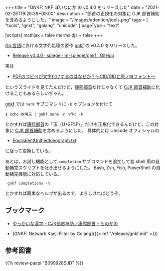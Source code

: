 +++
title = "GNKF: NKF ぽいなにか の v0.4.0 をリリースした"
date =  "2021-02-28T19:26:39+09:00"
description = "部首の正規化の対象に CJK 部首補助を含めるようにした。"
image = "/images/attention/tools.png"
tags  = [ "tools", "gnkf", "golang", "unicode" ]
pageType = "text"

[scripts]
  mathjax = false
  mermaidjs = false
+++

[Go 言語][Go]における文字列処理の習作 [gnkf] の v0.4.0 をリリースした。

- [Release v0.4.0 · spiegel-im-spiegel/gnkf · GitHub](https://github.com/spiegel-im-spiegel/gnkf/releases/tag/v0.4.0)

実は

- [PDFのコピペが文字化けするのはなぜか？～CID/GIDと原ノ味フォント～](https://www.slideshare.net/trueroad_jp/pdfcidgid)

というスライドを見てたんだけど，[康熙部首][Kangxi radical]だけじゃなくて [CJK 部首補助][CJK Radicals]に化けることもあるらしいぢゃん。

[gnkf] では `norm` サブコマンドに `-k` オプションを付けて

```text
$ echo ㈱埼⽟ | gnkf norm -n nfkc -k
```

とかすれば[康熙部首][Kangxi radical]の「⽟（U+2F5F）」だけを正規化できるんだけど，この対象に [CJK 部首補助][CJK Radicals]を含めるようにした。
具体的には Unicode オフィシャルの

- [EquivalentUnifiedIdeograph.txt](https://www.unicode.org/Public/UCD/latest/ucd/EquivalentUnifiedIdeograph.txt)

に従って変換している。

あとは，お試し機能として `completion` サブコマンドを追加して各 shell 用の自動補完スクリプトを吐き出せるようにした。
Bash, Zsh, Fish, PowerShell の自動補完機能に対応している。

```text
 gnkf completions -h
```

とかすれば簡単なヘルプが出るので，よろしければどうぞ。

## ブックマーク

- [やっかいな漢字 – CJK部首補助／康煕部首 – ものかの](https://tama-san.com/resolve-kanji/)

- [GNKF: Network Kanji Filter by Golang]({{< ref "/release/gnkf.md" >}})

[Go]: https://golang.org/ "The Go Programming Language"
[gnkf]: https://github.com/spiegel-im-spiegel/gnkf "spiegel-im-spiegel/gnkf: Network Kanji Filter by Golang"
[Kangxi radical]: https://en.wikipedia.org/wiki/Kangxi_radical "Kangxi radical - Wikipedia"
[CJK Radicals]: https://en.wikipedia.org/wiki/CJK_Radicals_Supplement "CJK Radicals Supplement - Wikipedia"

## 参考図書

{{% review-paapi "B099928SJD" %}} <!-- プログラミング言語Go -->

